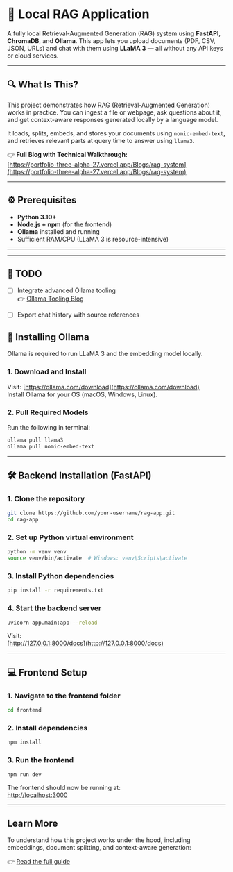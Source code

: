 # 🧠 Local RAG Application

A fully local Retrieval-Augmented Generation (RAG) system using **FastAPI**, **ChromaDB**, and **Ollama**. This app lets you upload documents (PDF, CSV, JSON, URLs) and chat with them using **LLaMA 3** — all without any API keys or cloud services.

---

## 🔍 What Is This?

This project demonstrates how RAG (Retrieval-Augmented Generation) works in practice. You can ingest a file or webpage, ask questions about it, and get context-aware responses generated locally by a language model.

It loads, splits, embeds, and stores your documents using `nomic-embed-text`, and retrieves relevant parts at query time to answer using `llama3`.

👉 **Full Blog with Technical Walkthrough:**  
[https://portfolio-three-alpha-27.vercel.app/Blogs/rag-system](https://portfolio-three-alpha-27.vercel.app/Blogs/rag-system)

---

## ⚙️ Prerequisites

- **Python 3.10+**
- **Node.js + npm** (for the frontend)
- **Ollama** installed and running
- Sufficient RAM/CPU (LLaMA 3 is resource-intensive)

---
---

## 📝 TODO
- [ ] Integrate advanced Ollama tooling  
  👉 [Ollama Tooling Blog](https://ollama.com/blog/tool-support)
- [ ] Export chat history with source references


## 🦙 Installing Ollama

Ollama is required to run LLaMA 3 and the embedding model locally.

### 1. Download and Install

Visit: [https://ollama.com/download](https://ollama.com/download)  
Install Ollama for your OS (macOS, Windows, Linux).

### 2. Pull Required Models

Run the following in terminal:

```bash
ollama pull llama3
ollama pull nomic-embed-text
```

---

## 🛠️ Backend Installation (FastAPI)

### 1. Clone the repository

```bash
git clone https://github.com/your-username/rag-app.git
cd rag-app
```

### 2. Set up Python virtual environment

```bash
python -m venv venv
source venv/bin/activate  # Windows: venv\Scripts\activate
```

### 3. Install Python dependencies

```bash
pip install -r requirements.txt
```

### 4. Start the backend server

```bash
uvicorn app.main:app --reload
```

Visit:  
[http://127.0.0.1:8000/docs](http://127.0.0.1:8000/docs)

---

## 💻 Frontend Setup

### 1. Navigate to the frontend folder

```bash
cd frontend
```

### 2. Install dependencies

```bash
npm install
```

### 3. Run the frontend

```bash
npm run dev
```

The frontend should now be running at:  
[http://localhost:3000](http://localhost:3000)

---

## Learn More

To understand how this project works under the hood, including embeddings, document splitting, and context-aware generation:

👉 [Read the full guide](https://portfolio-three-alpha-27.vercel.app/Blogs/rag-system)
